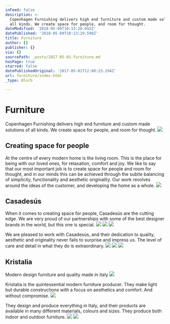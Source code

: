 ```yaml
---
inFeed: false
description: >-
  Copenhagen Furnishing delivers high end furniture and custom made solutions of
  all kinds. We create space for people, and room for thought.
dateModified: '2018-05-09T10:13:28.655Z'
datePublished: '2018-05-09T10:13:29.598Z'
title: Furniture
author: []
publisher: {}
via: {}
sourcePath: _posts/2017-05-01-furniture.md
hasPage: true
starred: false
datePublishedOriginal: '2017-05-01T12:00:23.294Z'
url: furniture/index.html
_type: Blurb

---
```

# Furniture

Copenhagen Furnishing delivers high end furniture and custom made solutions of all kinds. We create space for people, and room for thought.
![](https://the-grid-user-content.s3-us-west-2.amazonaws.com/e9260245-7f59-4d3a-ba6e-d17162e99058.jpg)

## Creating space for people

At the centre of every modern home is the living room. This is the place for being with our loved ones, for relaxation, comfort and joy. We like to say that our most important job is to create space for people and room for thought, and in our minds this can be achieved through the subtle balancing of simplicity, functionality and aesthetic originality. Our work revolves around the ideas of the customer, and developing the home as a whole.
![](https://the-grid-user-content.s3-us-west-2.amazonaws.com/c23b4f75-fd19-4ad8-b6a3-23133fe510f0.jpg)

## Casadesús

When it comes to creating space for people, Casadesús are the cutting edge. We are very proud of our partnerships with some of the best designer brands in the world, but this one is special.
![](https://the-grid-user-content.s3-us-west-2.amazonaws.com/16a39ff1-4fe0-4e5d-8e31-0ab0afb399ff.png)
![](https://the-grid-user-content.s3-us-west-2.amazonaws.com/304717a2-a093-4286-b62c-f48d17d9fe61.jpg)
![](https://the-grid-user-content.s3-us-west-2.amazonaws.com/b8fde87a-70ab-4943-adae-b917eb0d8c3e.jpg)

We are pleased to work with Casadesús, and their dedication to quality, aesthetic and originality never fails to surprise and impress us. The level of care and detail in what they do is extraordinary.
![](https://the-grid-user-content.s3-us-west-2.amazonaws.com/3bd07fbc-2beb-4ea5-bb9f-b1a5a3482a55.jpg)
![](https://the-grid-user-content.s3-us-west-2.amazonaws.com/8e28e13c-c1d7-4b94-a2f8-541931f036a8.jpg)
![](https://the-grid-user-content.s3-us-west-2.amazonaws.com/f2c3aea7-ad1d-4873-b0c2-ca71ba55fb0d.jpg)

## Kristalia

Modern design furniture and quality made ​​in italy
![](https://the-grid-user-content.s3-us-west-2.amazonaws.com/660fd45d-eb8f-4135-9ebc-c26370b7f0c9.jpg)

Kristalia is the quintessential modern furniture producer. They make light but durable constructions with a focus on aesthetics and comfort. And without compromise.
![](https://the-grid-user-content.s3-us-west-2.amazonaws.com/a5f95e65-6859-4e84-8376-9c75dd4bb35c.jpg)

They design and produce everything in Italy, and their products are available in many different materials, colours and sizes. They produce both indoor and outdoor furniture.
![](https://the-grid-user-content.s3-us-west-2.amazonaws.com/c00492e1-6499-4857-95fd-27b26d30a0c4.jpg)
![](https://the-grid-user-content.s3-us-west-2.amazonaws.com/31bf7799-7300-45c8-91f7-abcea485d31b.jpg)